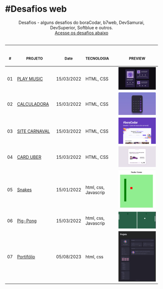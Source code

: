 # #Desafios web

<p align="center">
    Desafios - alguns desafios do boraCodar, b7web, DevSamurai, DevSuperior, Softblue e outros. <br>
    <a href="#">Acesse os desafios abaixo</a><br>
    <br><table>
    <thead>
        <tr>
            <th align="center">
                <img width="20" height="1"> 
                <p>
                    <small>#</small>
                </p>
            </th>
            <th align="center">
                <img width="140" height="1"> 
                <p> 
                    <small>
                        PROJETO
                    </small>
                </p>
            </th>
                <th align="text">
                <img width="70" height="1">
                <p align="text"> 
                    <small>
                    Date
                    </small>
                </p>
            </th>
            <th align="left">
                <img width="140" height="1">
                <p align="left"> 
                    <small>
                    TECNOLOGIA
                    </small>
                </p>
            </th>
            <th align="center">
                <img width="201" height="1">
                <p align="center"> 
                    <small>
                    PREVIEW
                    </small>
                </p>
            </th>
        </tr>
    </thead>
    <tbody>
        <tr>
            <td>01</td>
            <td><a href="#">PLAY MUSIC </a></td>
            <td>15/03/2022</td>
            <td>HTML, CSS</td>
            <td align="center">
            <a href="#"><img width="300px" src="./01-PLAYMUSIC/.github/capa.jpg" /></a></td>
        </tr>
        <tr>
            <td>02</td>
            <td><a href="#">CALCULADORA</a></td>
            <td>15/03/2022</td>
            <td>HTML, CSS </td>
            <td align="center">
            <a href="#"><img width="300px" src="./02-CALCULADORA/.github/capa.jpg" /></a></td>
        </tr>
        <tr>
            <td>03</td>
            <td><a href="#">SITE CARNAVAL</a></td>
            <td>15/03/2022</td>
            <td>HTML, CSS </td>
            <td align="center">
            <a href="#"><img width="300px" src="./03-CARNAVAL/.github/capa.png" /></a></td>
        </tr>
            <tr>
            <td>04</td>
            <td><a href="#">CARD UBER</a></td>
            <td>15/03/2022</td>
            <td>HTML, CSS </td>
            <td align="center">
            <a href="#"><img width="300px" src="./04-UBER/.github/uber.png" /></a></td>
        </tr>
        <tr>
            <td>05</td>
            <td><a href="#"> Snakes </a></td>
            <td>15/01/2022</td>
            <td>html, css, Javascrip</td>
            <td align="center">
            <a href="#"><img width="300px" src="05-JOGO-COBRINHA/.github/snakes.JPG" /></a></td>
        </tr>
       <tr>
            <td>06</td>
            <td><a href="#">Pig-Pong</a></td>
            <td>15/03/2022</td>
            <td>html, css, Javascrip</td>
            <td align="center"><a href="#"><img width="300px" src="06-PING-PONG/.github/ping-pong.PNG" /></a></td>
        </tr>
        <tr>
            <td>07</td>
            <td><a href="#">Portifólio</a></td>
            <td>05/08/2023</td>
            <td>html, css</td>
            <td align="center"><a href="#"><img width="300px" src="07-PORTIFOLIO/.github/capa.JPG" /></a></td>
        </tr>
    </tbody>
</table></p>

